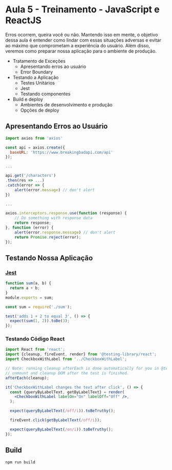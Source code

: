 # Aula 5 - Treinamento - JavaScript e ReactJS

Erros ocorrem, queira você ou não. Mantendo isso em mente, o objetivo dessa aula é entender como lindar com essas situações adversas e evitar ao máximo que comprometam a experiência do usuário. Além disso, veremos como preparar nossa aplicação para o ambiente de produção.

- Tratamento de Exceções
    * Apresentando erros ao usuário
    * Error Boundary
- Testando a Aplicação
    * Testes Unitários
    * Jest
    * Testando componentes
- Build e deploy
    * Ambientes de desenvolvimento e produção
    * Opções de deploy

## Apresentando Erros ao Usuário

```jsx
import axios from 'axios'

const api = axios.create({
  baseURL: 'https://www.breakingbadapi.com/api'
});

...

api.get('/characters')
.then(res => ...)
.catch(error => {
    alert(error.message) // don't alert
})

...

axios.interceptors.response.use(function (response) {
    // Do something with response data
    return response;
}, function (error) {
    alert(error.response.message) // don't alert
    return Promise.reject(error);
});
```

## Testando Nossa Aplicação

### [Jest](https://jestjs.io/docs/en/getting-started)

```jsx
function sum(a, b) {
  return a + b;
}
module.exports = sum;
```

```jsx
const sum = require('./sum');

test('adds 1 + 2 to equal 3', () => {
  expect(sum(1, 2)).toBe(3);
});
```

### Testando Código React
```jsx
import React from 'react';
import {cleanup, fireEvent, render} from '@testing-library/react';
import CheckboxWithLabel from '../CheckboxWithLabel';

// Note: running cleanup afterEach is done automatically for you in @testing-library/react@9.0.0 or higher
// unmount and cleanup DOM after the test is finished.
afterEach(cleanup);

it('CheckboxWithLabel changes the text after click', () => {
  const {queryByLabelText, getByLabelText} = render(
    <CheckboxWithLabel labelOn="On" labelOff="Off" />,
  );

  expect(queryByLabelText(/off/i)).toBeTruthy();

  fireEvent.click(getByLabelText(/off/i));

  expect(queryByLabelText(/on/i)).toBeTruthy();
});
```

## Build

```sh
npm run build
```


